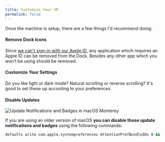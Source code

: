 ```yaml
---
title: Customize Your VM
permalink: false
---
```


Once the machine is setup, there are a few things I'd recommend doing:

#### Remove Dock Icons

Since [we can't sign-in with our Apple ID,](/support/#apple-account) any application which requires an Apple ID can be removed from the Dock. Besides any other app which you won't be using should be removed.

#### Customize Your Settings

Do you like light or dark mode? Natural scrolling or reverse scrolling? 
It's good to set these up according to your preferences.

#### Disable Updates

![Update Notifications and Badges in macOS Monterey](/media/support/tips-update-notifications.webp "Update Notifications and Badges in macOS Monterey")

If you are using an older version of macOS **you can disable those update notifications and badges** using the following commands:

```bash
defaults write com.apple.systempreferences AttentionPrefBundleIDs 0 && killall Dock
```